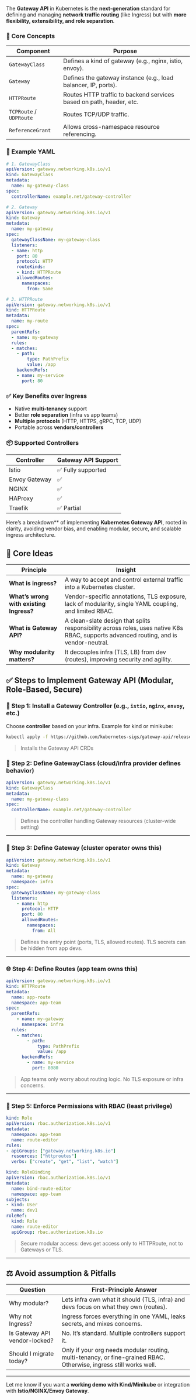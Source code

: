 The **Gateway API** in Kubernetes is the **next-generation** standard for defining and managing **network traffic routing** (like Ingress) but with **more flexibility, extensibility, and role separation**.

### 🔑 Core Concepts

|Component|Purpose|
|---|---|
|`GatewayClass`|Defines a kind of gateway (e.g., nginx, istio, envoy).|
|`Gateway`|Defines the gateway instance (e.g., load balancer, IP, ports).|
|`HTTPRoute`|Routes HTTP traffic to backend services based on path, header, etc.|
|`TCPRoute` / `UDPRoute`|Routes TCP/UDP traffic.|
|`ReferenceGrant`|Allows cross-namespace resource referencing.|

### 🧪 Example YAML

```yaml
# 1. GatewayClass
apiVersion: gateway.networking.k8s.io/v1
kind: GatewayClass
metadata:
  name: my-gateway-class
spec:
  controllerName: example.net/gateway-controller
```

```yaml
# 2. Gateway
apiVersion: gateway.networking.k8s.io/v1
kind: Gateway
metadata:
  name: my-gateway
spec:
  gatewayClassName: my-gateway-class
  listeners:
  - name: http
    port: 80
    protocol: HTTP
    routeKinds:
    - kind: HTTPRoute
    allowedRoutes:
      namespaces:
        from: Same
```

```yaml
# 3. HTTPRoute
apiVersion: gateway.networking.k8s.io/v1
kind: HTTPRoute
metadata:
  name: my-route
spec:
  parentRefs:
  - name: my-gateway
  rules:
  - matches:
    - path:
        type: PathPrefix
        value: /app
    backendRefs:
    - name: my-service
      port: 80
```

### ✅ Key Benefits over Ingress

- Native **multi-tenancy** support
- Better **role separation** (infra vs app teams)
- **Multiple protocols** (HTTP, HTTPS, gRPC, TCP, UDP)
- Portable across **vendors/controllers**

### 📦 Supported Controllers

|Controller|Gateway API Support|
|---|---|
|Istio|✅ Fully supported|
|Envoy Gateway|✅|
|NGINX|✅|
|HAProxy|✅|
|Traefik|✅ Partial|
Here’s a breakdown** of implementing **Kubernetes Gateway API**, rooted in clarity, avoiding vendor bias, and enabling modular, secure, and scalable ingress architecture.
## 🧠 Core Ideas

|Principle|Insight|
|---|---|
|**What is ingress?**|A way to accept and control external traffic into a Kubernetes cluster.|
|**What’s wrong with existing Ingress?**|Vendor-specific annotations, TLS exposure, lack of modularity, single YAML coupling, and limited RBAC.|
|**What is Gateway API?**|A clean-slate design that splits responsibility across roles, uses native K8s RBAC, supports advanced routing, and is vendor-neutral.|
|**Why modularity matters?**|It decouples infra (TLS, LB) from dev (routes), improving security and agility.|

## ✅ Steps to Implement Gateway API (Modular, Role-Based, Secure)

### 🔧 Step 1: Install a Gateway Controller (e.g., `istio`, `nginx`, `envoy`, etc.)

Choose **controller** based on your infra. Example for kind or minikube:

```bash
kubectl apply -f https://github.com/kubernetes-sigs/gateway-api/releases/download/v1.0.0/standard-install.yaml
```

> Installs the Gateway API CRDs

### 🧱 Step 2: Define GatewayClass (cloud/infra provider defines behavior)

```yaml
apiVersion: gateway.networking.k8s.io/v1
kind: GatewayClass
metadata:
  name: my-gateway-class
spec:
  controllerName: example.net/gateway-controller
```

> Defines the controller handling Gateway resources (cluster-wide setting)

---

### 🚪 Step 3: Define Gateway (cluster operator owns this)

```yaml
apiVersion: gateway.networking.k8s.io/v1
kind: Gateway
metadata:
  name: my-gateway
  namespace: infra
spec:
  gatewayClassName: my-gateway-class
  listeners:
    - name: http
      protocol: HTTP
      port: 80
      allowedRoutes:
        namespaces:
          from: All
```

> Defines the entry point (ports, TLS, allowed routes). TLS secrets can be hidden from app devs.

---

### 🌐 Step 4: Define Routes (app team owns this)

```yaml
apiVersion: gateway.networking.k8s.io/v1
kind: HTTPRoute
metadata:
  name: app-route
  namespace: app-team
spec:
  parentRefs:
    - name: my-gateway
      namespace: infra
  rules:
    - matches:
        - path:
            type: PathPrefix
            value: /app
      backendRefs:
        - name: my-service
          port: 8080
```

> App teams only worry about routing logic. No TLS exposure or infra concerns.

---

### 🔐 Step 5: Enforce Permissions with RBAC (least privilege)

```yaml
kind: Role
apiVersion: rbac.authorization.k8s.io/v1
metadata:
  namespace: app-team
  name: route-editor
rules:
- apiGroups: ["gateway.networking.k8s.io"]
  resources: ["httproutes"]
  verbs: ["create", "get", "list", "watch"]
```

```yaml
kind: RoleBinding
apiVersion: rbac.authorization.k8s.io/v1
metadata:
  name: bind-route-editor
  namespace: app-team
subjects:
- kind: User
  name: dev1
roleRef:
  kind: Role
  name: route-editor
  apiGroup: rbac.authorization.k8s.io
```

> Secure modular access: devs get access only to HTTPRoute, not to Gateways or TLS.

---

## ⚖️  Avoid assumption & Pitfalls

|Question|First-Principle Answer|
|---|---|
|Why modular?|Lets infra own what it should (TLS, infra) and devs focus on what they own (routes).|
|Why not Ingress?|Ingress forces everything in one YAML, leaks secrets, and mixes concerns.|
|Is Gateway API vendor-locked?|No. It’s standard. Multiple controllers support it.|
|Should I migrate today?|Only if your org needs modular routing, multi-tenancy, or fine-grained RBAC. Otherwise, ingress still works well.|

---

Let me know if you want a **working demo with Kind/Minikube** or integration with **Istio/NGINX/Envoy Gateway**.